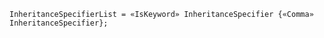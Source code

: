 <!-- This file is generated automatically by infrastructure scripts. Please don't edit by hand. -->

<!-- markdownlint-disable first-line-h1 -->

```{ .ebnf .slang-ebnf #InheritanceSpecifierList }
InheritanceSpecifierList = «IsKeyword» InheritanceSpecifier {«Comma» InheritanceSpecifier};
```
